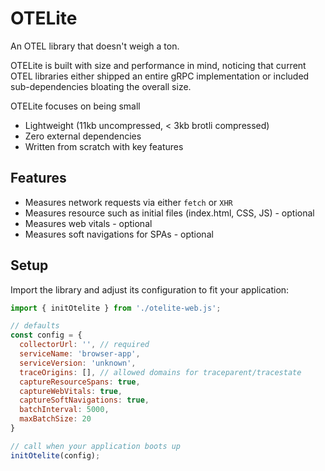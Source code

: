 # OTELite

An OTEL library that doesn't weigh a ton.

OTELite is built with size and performance in mind, noticing that current OTEL libraries either shipped an entire gRPC implementation or included sub-dependencies bloating the overall size.

OTELite focuses on being small

- Lightweight (11kb uncompressed, < 3kb brotli compressed)
- Zero external dependencies
- Written from scratch with key features

## Features

- Measures network requests via either `fetch` or `XHR`
- Measures resource such as initial files (index.html, CSS, JS) - optional
- Measures web vitals - optional
- Measures soft navigations for SPAs - optional

## Setup

Import the library and adjust its configuration to fit your application:

```js
import { initOtelite } from './otelite-web.js';

// defaults
const config = {
  collectorUrl: '', // required
  serviceName: 'browser-app',
  serviceVersion: 'unknown',
  traceOrigins: [], // allowed domains for traceparent/tracestate
  captureResourceSpans: true,
  captureWebVitals: true,
  captureSoftNavigations: true,
  batchInterval: 5000,
  maxBatchSize: 20
}

// call when your application boots up
initOtelite(config);
```
